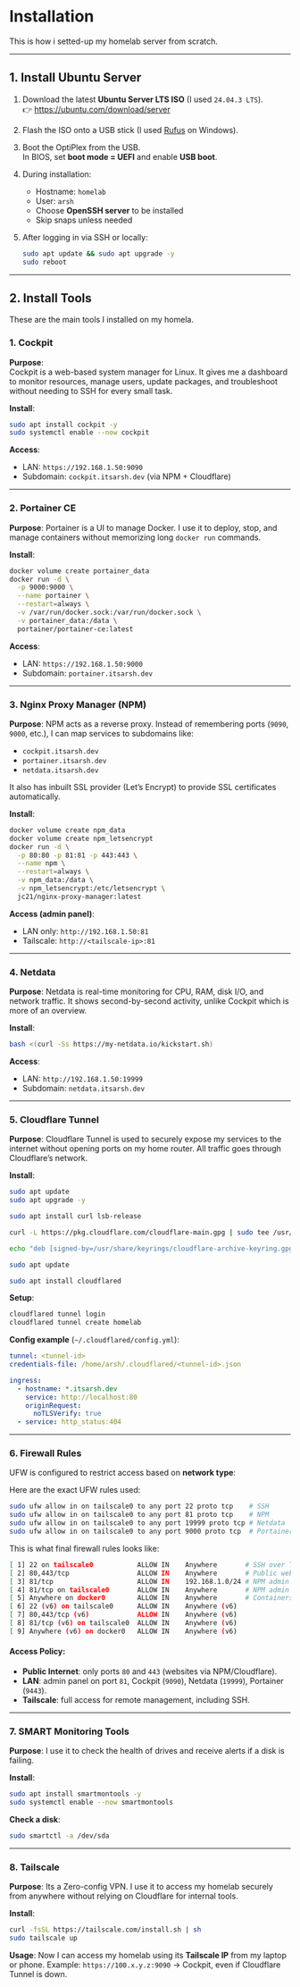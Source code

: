# Installation

This is how i setted-up my homelab server from scratch.  

---

## 1. Install Ubuntu Server

1. Download the latest **Ubuntu Server LTS ISO** (I used `24.04.3 LTS`).  
   👉 https://ubuntu.com/download/server

2. Flash the ISO onto a USB stick (I used [Rufus](https://rufus.ie/) on Windows).

3. Boot the OptiPlex from the USB.  
   In BIOS, set **boot mode = UEFI** and enable **USB boot**.

4. During installation:
   - Hostname: `homelab`
   - User: `arsh`
   - Choose **OpenSSH server** to be installed
   - Skip snaps unless needed


5. After logging in via SSH or locally:
   ```bash
   sudo apt update && sudo apt upgrade -y
   sudo reboot
   ```

---

## 2. Install Tools

These are the main tools I installed on my homela.  


### 1. Cockpit

**Purpose**:  
Cockpit is a web-based system manager for Linux. It gives me a dashboard to monitor resources, manage users, update packages, and troubleshoot without needing to SSH for every small task.

**Install**:

```bash
sudo apt install cockpit -y
sudo systemctl enable --now cockpit
```

**Access**:

* LAN: `https://192.168.1.50:9090`
* Subdomain: `cockpit.itsarsh.dev` (via NPM + Cloudflare)

---

### 2. Portainer CE

**Purpose**:
Portainer is a UI to manage Docker. I use it to deploy, stop, and manage containers without memorizing long `docker run` commands.

**Install**:

```bash
docker volume create portainer_data
docker run -d \
  -p 9000:9000 \
  --name portainer \
  --restart=always \
  -v /var/run/docker.sock:/var/run/docker.sock \
  -v portainer_data:/data \
  portainer/portainer-ce:latest
```

**Access**:

* LAN: `https://192.168.1.50:9000`
* Subdomain: `portainer.itsarsh.dev`

---

### 3. Nginx Proxy Manager (NPM)

**Purpose**:
NPM acts as a reverse proxy. Instead of remembering ports (`9090`, `9000`, etc.), I can map services to subdomains like:

* `cockpit.itsarsh.dev`
* `portainer.itsarsh.dev`
* `netdata.itsarsh.dev`

It also has inbuilt SSL provider (Let’s Encrypt) to provide SSL certificates automatically.

**Install**:

```bash
docker volume create npm_data
docker volume create npm_letsencrypt
docker run -d \
  -p 80:80 -p 81:81 -p 443:443 \
  --name npm \
  --restart=always \
  -v npm_data:/data \
  -v npm_letsencrypt:/etc/letsencrypt \
  jc21/nginx-proxy-manager:latest
```

**Access (admin panel)**:

* LAN only: `http://192.168.1.50:81`
* Tailscale: `http://<tailscale-ip>:81`

---

### 4. Netdata

**Purpose**:
Netdata is real-time monitoring for CPU, RAM, disk I/O, and network traffic.
It shows second-by-second activity, unlike Cockpit which is more of an overview.

**Install**:

```bash
bash <(curl -Ss https://my-netdata.io/kickstart.sh)
```

**Access**:

* LAN: `http://192.168.1.50:19999`
* Subdomain: `netdata.itsarsh.dev`

---

### 5. Cloudflare Tunnel

**Purpose**:
Cloudflare Tunnel is used to securely expose my services to the internet without opening ports on my home router.
All traffic goes through Cloudflare’s network.

**Install**:

```bash
sudo apt update
sudo apt upgrade -y

sudo apt install curl lsb-release

curl -L https://pkg.cloudflare.com/cloudflare-main.gpg | sudo tee /usr/share/keyrings/cloudflare-archive-keyring.gpg >/dev/null

echo "deb [signed-by=/usr/share/keyrings/cloudflare-archive-keyring.gpg] https://pkg.cloudflare.com/cloudflared $(lsb_release -cs) main" | sudo tee /etc/apt/sources.list.d/cloudflared.list

sudo apt update

sudo apt install cloudflared
```

**Setup**:

```bash
cloudflared tunnel login
cloudflared tunnel create homelab
```

**Config example** (`~/.cloudflared/config.yml`):

```yaml
tunnel: <tunnel-id>
credentials-file: /home/arsh/.cloudflared/<tunnel-id>.json

ingress:
  - hostname: *.itsarsh.dev
    service: http://localhost:80
    originRequest:
      noTLSVerify: true
  - service: http_status:404
```

---

### 6. Firewall Rules

UFW is configured to restrict access based on **network type**:

Here are the exact UFW rules used:

```bash
sudo ufw allow in on tailscale0 to any port 22 proto tcp    # SSH
sudo ufw allow in on tailscale0 to any port 81 proto tcp    # NPM
sudo ufw allow in on tailscale0 to any port 19999 proto tcp # Netdata
sudo ufw allow in on tailscale0 to any port 9000 proto tcp  # Portainer
```

This is what final firewall rules looks like:

```bash
[ 1] 22 on tailscale0           ALLOW IN    Anywhere       # SSH over Tailscale
[ 2] 80,443/tcp                 ALLOW IN    Anywhere       # Public web traffic (via NPM/Cloudflare)
[ 3] 81/tcp                     ALLOW IN    192.168.1.0/24 # NPM admin only on LAN
[ 4] 81/tcp on tailscale0       ALLOW IN    Anywhere       # NPM admin via Tailscale
[ 5] Anywhere on docker0        ALLOW IN    Anywhere       # Containers network
[ 6] 22 (v6) on tailscale0      ALLOW IN    Anywhere (v6)
[ 7] 80,443/tcp (v6)            ALLOW IN    Anywhere (v6)
[ 8] 81/tcp (v6) on tailscale0  ALLOW IN    Anywhere (v6)
[ 9] Anywhere (v6) on docker0   ALLOW IN    Anywhere (v6)
```

#### Access Policy:

* **Public Internet**: only ports `80` and `443` (websites via NPM/Cloudflare).
* **LAN**: admin panel on port `81`, Cockpit (`9090`), Netdata (`19999`), Portainer (`9443`).
* **Tailscale**: full access for remote management, including SSH.

---

### 7. SMART Monitoring Tools

**Purpose**:
I use it to check the health of drives and receive alerts if a disk is failing.

**Install**:

```bash
sudo apt install smartmontools -y
sudo systemctl enable --now smartmontools
```

**Check a disk**:

```bash
sudo smartctl -a /dev/sda
```

---

### 8. Tailscale

**Purpose**:
Its a Zero-config VPN. I use it to access my homelab securely from anywhere without relying on Cloudflare for internal tools.

**Install**:

```bash
curl -fsSL https://tailscale.com/install.sh | sh
sudo tailscale up
```

**Usage**:
Now I can access my homelab using its **Tailscale IP** from my laptop or phone.
Example: `https://100.x.y.z:9090` → Cockpit, even if Cloudflare Tunnel is down.